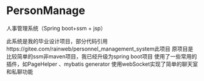 # PersonManage
人事管理系统（Spring boot+ssm + jsp）

此系统是我的毕业设计项目，部分代码引用https://gitee.com/rainweb/personnel_management_system此项目
原项目是比较简单的ssm非maven项目，我已经升级为spring boot项目
使用了一些常用的插件，如PageHelper 、mybatis generator
使用webSocket实现了简单的聊天室和私聊功能
